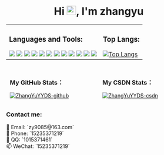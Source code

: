 <!-- 标题 + 个人描述, emoji 取自: http://emojihomepage.com -->
<p align="center">
  <h1 height="10px" align="center">
    Hi <img src="https://cdn.jsdelivr.net/gh/MaleWeb/picture/images/techblog/hi.gif" width="25">, I'm zhangyu
  </h1>
</p>


<!-- 技术栈+常用语言 -->
<table>
  <tr>
    <td>
      <h3>Languages and Tools:</h3>
      <img src="https://img.shields.io/badge/-JavaScript-f6da1c?style=flat&logo=javascript&logoColor=white">
      <img src="https://img.shields.io/badge/-TypeScript-2b6dbf?style=flat&logo=typescript&logoColor=white">
      <img src="https://img.shields.io/badge/-Vue-46b882?style=flat&logo=vue.js&logoColor=white">
      <img src="https://img.shields.io/badge/-React-00b4ce?style=flat&logo=react&logoColor=white">
      <img src="https://img.shields.io/badge/-Node.js-3C873A?style=flat&logo=Node.js&logoColor=white">
      <img src="https://img.shields.io/badge/-Koa-33333D?style=flat&logo=koa&logoColor=white">
      <img src="https://img.shields.io/badge/-Less-bf608e?style=flat&logo=less&logoColor=white">
      <img src="https://img.shields.io/badge/-Sass-b37feb?style=flat&logo=sass&logoColor=white">
      <img src="https://img.shields.io/badge/-Git-ee462c?style=flat&logo=git&logoColor=white">
      <img src="https://img.shields.io/badge/-Github-black?style=flat&logo=github">
      <img src="https://img.shields.io/badge/-Webpack-%232C3A42?style=flat-square&logo=webpack">
      <img src="https://img.shields.io/badge/-ESLint-%234B32C3?style=flat-square&logo=eslint">
    </td>
    <td>
      <h3>Top Langs:</h3>
      <a href="https://github.com/ZhangYuYYDS/github-readme-stats">
        <img src="https://github-readme-stats.vercel.app/api/top-langs/?username=ZhangYuYYDS&layout=compact" alt="Top Langs">
      </a>
    </td>
  </tr>
</table>







<!-- github状态 -->
<div style="display: flex; justify-content: space-between;">
  <div style="flex: 1; padding: 10px;">
    <h3>My GitHub Stats：</h3>
    <a href="https://github.com/anuraghazra/github-readme-stats">
      <img src="https://github-readme-stats.vercel.app/api?username=ZhangYuYYDS&theme=radical" alt="ZhangYuYYDS-github"/>
    </a>
  </div>

<!-- csdn状态 -->
  <div style="flex: 1; padding: 10px;">
    <h3>My CSDN Stats：</h3>
    <a href="https://stats.justsong.cn/api/csdn?id=ZhangYu_010228">
      <img src="https://stats.justsong.cn/api/csdn?id=ZhangYu_010228&theme=radical" alt="ZhangYuYYDS-csdn"/>
    </a>
  </div>
</div>

<!-- 联系我 -->
<div>
  <h3>Contact me:</h3>

  <div>📨 Email: `zy9085@163.com` </div> 
  <div>📱 Phone: `15235371219` </div> 
  <div>👻 QQ: `1015371461` </div> 
  <div>📫 WeChat: `15235371219` </div>
</div>

<!-- 贪吃蛇 - 图片有 actions/Generate Snake 定时生成 -->
<!-- <picture>
  <source media="(prefers-color-scheme: dark)" srcset="./assets/github-snake-dark.svg" />
  <source media="(prefers-color-scheme: light)" srcset="./assets/github-snake.svg" />
  <img width="100%" alt="github-snake" src="./assets/github-snake.svg" />
</picture> -->
